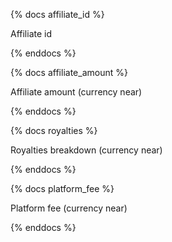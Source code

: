 {% docs affiliate_id %}

Affiliate id

{% enddocs %}

{% docs affiliate_amount %}

Affiliate amount (currency near)

{% enddocs %}

{% docs royalties %}

Royalties breakdown (currency near)

{% enddocs %}

{% docs platform_fee %}

Platform fee (currency near)

{% enddocs %}
